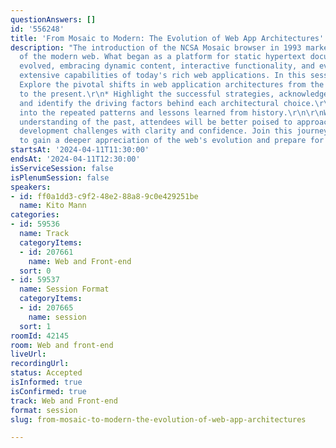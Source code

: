 ```yaml
---
questionAnswers: []
id: '556248'
title: 'From Mosaic to Modern: The Evolution of Web App Architectures'
description: "The introduction of the NCSA Mosaic browser in 1993 marked the inception
  of the modern web. What began as a platform for static hypertext documents rapidly
  evolved, embracing dynamic content, interactive functionality, and eventually the
  extensive capabilities of today's rich web applications. In this session, we will:\r\n\r\n*
  Explore the pivotal shifts in web application architectures from the early 1990s
  to the present.\r\n* Highlight the successful strategies, acknowledge the missteps,
  and identify the driving factors behind each architectural choice.\r\n* Offer insights
  into the repeated patterns and lessons learned from history.\r\n\r\nWith a keen
  understanding of the past, attendees will be better poised to approach future web
  development challenges with clarity and confidence. Join this journey through time
  to gain a deeper appreciation of the web's evolution and prepare for what lies ahead."
startsAt: '2024-04-11T11:30:00'
endsAt: '2024-04-11T12:30:00'
isServiceSession: false
isPlenumSession: false
speakers:
- id: ff0a1dd3-c9f2-48e2-88a8-9c0e429251be
  name: Kito Mann
categories:
- id: 59536
  name: Track
  categoryItems:
  - id: 207661
    name: Web and Front-end
  sort: 0
- id: 59537
  name: Session Format
  categoryItems:
  - id: 207665
    name: session
  sort: 1
roomId: 42145
room: Web and front-end
liveUrl: 
recordingUrl: 
status: Accepted
isInformed: true
isConfirmed: true
track: Web and Front-end
format: session
slug: from-mosaic-to-modern-the-evolution-of-web-app-architectures

---
```

